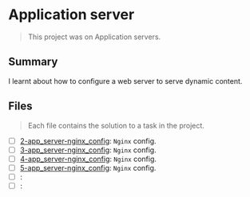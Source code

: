 # Application server

> This project was on Application servers.

## Summary

I learnt about how to configure a web server to serve dynamic content.
## Files

> Each file contains the solution to a task in the project.

- [ ] [2-app_server-nginx_config](https://github.com/Ebube-Ochemba/alx-system_engineering-devops/blob/master/0x1A-application_server/2-app_server-nginx_config): `Nginx` config.
- [ ] [3-app_server-nginx_config](https://github.com/Ebube-Ochemba/alx-system_engineering-devops/blob/master/0x1A-application_server/3-app_server-nginx_config): `Nginx` config.
- [ ] [4-app_server-nginx_config](https://github.com/Ebube-Ochemba/alx-system_engineering-devops/blob/master/0x1A-application_server/4-app_server-nginx_config): `Nginx` config.
- [ ] [5-app_server-nginx_config](https://github.com/Ebube-Ochemba/alx-system_engineering-devops/blob/master/0x1A-application_server/5-app_server-nginx_config): `Nginx` config.
- [ ] [](https://github.com/Ebube-Ochemba/alx-system_engineering-devops/blob/master/0x1A-application_server/):
- [ ] [](https://github.com/Ebube-Ochemba/alx-system_engineering-devops/blob/master/0x1A-application_server/):
